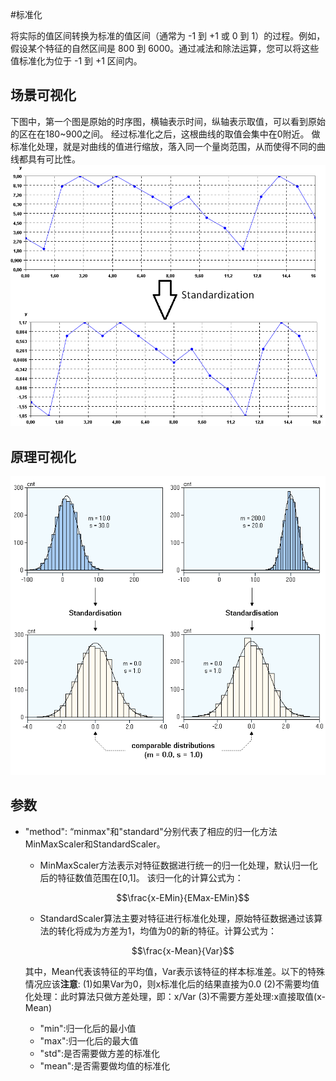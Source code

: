 
#标准化

将实际的值区间转换为标准的值区间（通常为 -1 到 +1 或 0 到 1）的过程。例如，假设某个特征的自然区间是 800 到 6000。通过减法和除法运算，您可以将这些值标准化为位于 -1 到 +1 区间内。



## 场景可视化

下图中，第一个图是原始的时序图，横轴表示时间，纵轴表示取值，可以看到原始的区在在180~900之间。
经过标准化之后，这根曲线的取值会集中在0附近。
做标准化处理，就是对曲线的值进行缩放，落入同一个量岗范围，从而使得不同的曲线都具有可比性。
![](../_image/标准化.png)



## 原理可视化

![](../_image/标准化1.png)


## **参数**

- "method": “minmax"和"standard"分别代表了相应的归一化方法MinMaxScaler和StandardScaler。
  - MinMaxScaler方法表示对特征数据进行统一的归一化处理，默认归一化后的特征数值范围在[0,1]。 该归一化的计算公式为：

    $$\frac{x-EMin}{EMax-EMin}$$

  - StandardScaler算法主要对特征进行标准化处理，原始特征数据通过该算法的转化将成为方差为1，均值为0的新的特征。计算公式为：

    $$\frac{x-Mean}{Var}$$

  其中，Mean代表该特征的平均值，Var表示该特征的样本标准差。以下的特殊情况应该**注意**:
    (1)如果Var为0，则x标准化后的结果直接为0.0
    (2)不需要均值化处理：此时算法只做方差处理，即：x/Var
    (3)不需要方差处理:x直接取值(x-Mean)

  - "min":归一化后的最小值
  - "max":归一化后的最大值
  - "std":是否需要做方差的标准化
  - "mean":是否需要做均值的标准化
